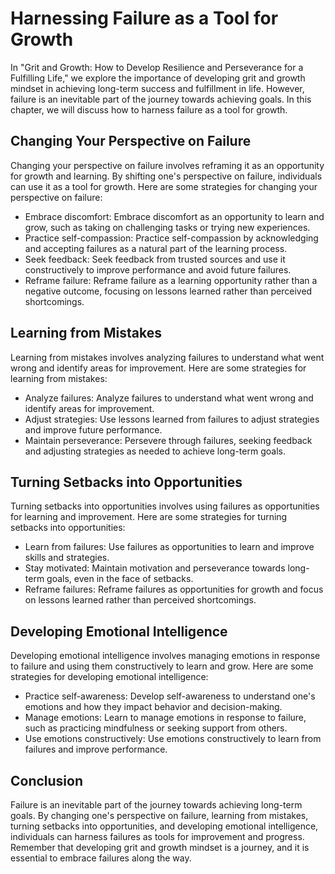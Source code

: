 Harnessing Failure as a Tool for Growth
================================================

In "Grit and Growth: How to Develop Resilience and Perseverance for a Fulfilling Life," we explore the importance of developing grit and growth mindset in achieving long-term success and fulfillment in life. However, failure is an inevitable part of the journey towards achieving goals. In this chapter, we will discuss how to harness failure as a tool for growth.

Changing Your Perspective on Failure
------------------------------------

Changing your perspective on failure involves reframing it as an opportunity for growth and learning. By shifting one's perspective on failure, individuals can use it as a tool for growth. Here are some strategies for changing your perspective on failure:

* Embrace discomfort: Embrace discomfort as an opportunity to learn and grow, such as taking on challenging tasks or trying new experiences.
* Practice self-compassion: Practice self-compassion by acknowledging and accepting failures as a natural part of the learning process.
* Seek feedback: Seek feedback from trusted sources and use it constructively to improve performance and avoid future failures.
* Reframe failure: Reframe failure as a learning opportunity rather than a negative outcome, focusing on lessons learned rather than perceived shortcomings.

Learning from Mistakes
----------------------

Learning from mistakes involves analyzing failures to understand what went wrong and identify areas for improvement. Here are some strategies for learning from mistakes:

* Analyze failures: Analyze failures to understand what went wrong and identify areas for improvement.
* Adjust strategies: Use lessons learned from failures to adjust strategies and improve future performance.
* Maintain perseverance: Persevere through failures, seeking feedback and adjusting strategies as needed to achieve long-term goals.

Turning Setbacks into Opportunities
-----------------------------------

Turning setbacks into opportunities involves using failures as opportunities for learning and improvement. Here are some strategies for turning setbacks into opportunities:

* Learn from failures: Use failures as opportunities to learn and improve skills and strategies.
* Stay motivated: Maintain motivation and perseverance towards long-term goals, even in the face of setbacks.
* Reframe failures: Reframe failures as opportunities for growth and focus on lessons learned rather than perceived shortcomings.

Developing Emotional Intelligence
---------------------------------

Developing emotional intelligence involves managing emotions in response to failure and using them constructively to learn and grow. Here are some strategies for developing emotional intelligence:

* Practice self-awareness: Develop self-awareness to understand one's emotions and how they impact behavior and decision-making.
* Manage emotions: Learn to manage emotions in response to failure, such as practicing mindfulness or seeking support from others.
* Use emotions constructively: Use emotions constructively to learn from failures and improve performance.

Conclusion
----------

Failure is an inevitable part of the journey towards achieving long-term goals. By changing one's perspective on failure, learning from mistakes, turning setbacks into opportunities, and developing emotional intelligence, individuals can harness failures as tools for improvement and progress. Remember that developing grit and growth mindset is a journey, and it is essential to embrace failures along the way.

